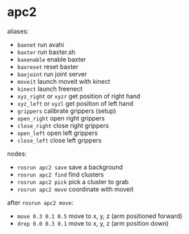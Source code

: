 # apc2

aliases:
* `baxnet` run avahi
* `baxter` run baxter.sh
* `baxenable` enable baxter
* `baxreset` reset baxter
* `baxjoint` run joint server
* `moveit` launch moveit with kinect
* `kinect` launch freenect
* `xyz_right` or `xyzr` get position of right hand
* `xyz_left` or `xyzl` get position of left hand
* `grippers` calibrate grippers (setup)
* `open_right` open right grippers
* `close_right` close right grippers
* `open_left` open left grippers
* `close_left` close left grippers

nodes:
* `rosrun apc2 save` save a background
* `rosrun apc2 find` find clusters
* `rosrun apc2 pick` pick a cluster to grab
* `rosrun apc2 move` coordinate with moveit

after `rosrun apc2 move`:
* `move 0.3 0.1 0.5` move to x, y, z (arm positioned forward)
* `drop 0.0 0.3 0.1` move to x, y, z (arm position down)

